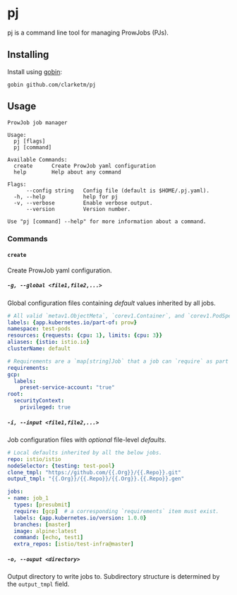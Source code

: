 # pj

pj is a command line tool for managing ProwJobs (PJs).

## Installing

Install using [gobin](https://github.com/myitcv/gobin):

```shell
gobin github.com/clarketm/pj
```

## Usage

```console
ProwJob job manager

Usage:
  pj [flags]
  pj [command]

Available Commands:
  create      Create ProwJob yaml configuration
  help        Help about any command

Flags:
      --config string   Config file (default is $HOME/.pj.yaml).
  -h, --help            help for pj
  -v, --verbose         Enable verbose output.
      --version         Version number.

Use "pj [command] --help" for more information about a command.
```

### Commands

#### `create`

Create ProwJob yaml configuration.

##### `-g, --global <file1,file2,...>`

Global configuration files containing *default* values inherited by all jobs.

```yaml
# All valid `metav1.ObjectMeta`, `corev1.Container`, and `corev1.PodSpec` fields are accepted.
labels: {app.kubernetes.io/part-of: prow}
namespace: test-pods
resources: {requests: {cpu: 1}, limits: {cpu: 3}}
aliases: {istio: istio.io}
clusterName: default

# Requirements are a `map[string]Job` that a job can `require` as part of its definition. 
requirements:
gcp:
  labels:
    preset-service-account: "true"
root:
  securityContext:
    privileged: true
```

##### `-i, --input <file1,file2,...>`

Job configuration files with *optional* file-level *defaults*.

```yaml
# Local defaults inherited by all the below jobs.
repo: istio/istio
nodeSelector: {testing: test-pool}
clone_tmpl: "https://github.com/{{.Org}}/{{.Repo}}.git"
output_tmpl: "{{.Org}}/{{.Repo}}/{{.Org}}.{{.Repo}}.gen"

jobs:
- name: job_1
  types: [presubmit]
  require: [gcp]  # a corresponding `requirements` item must exist.
  labels: {app.kubernetes.io/version: 1.0.0}
  branches: [master]
  image: alpine:latest
  command: [echo, test1]
  extra_repos: [istio/test-infra@master]
```

##### `-o, --ouput <directory>`

Output directory to write jobs to. Subdirectory structure is determined by the `output_tmpl` field. 
